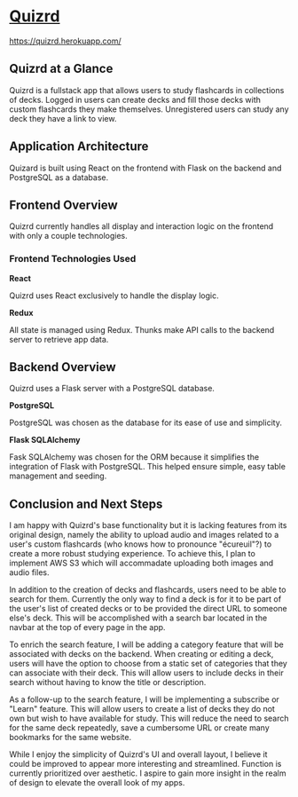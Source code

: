 # [Quizrd](https://quizrd.herokuapp.com/)
https://quizrd.herokuapp.com/

## Quizrd at a Glance
Quizrd is a fullstack app that allows users to study flashcards in collections of decks. Logged in users can create decks and fill those decks with custom flashcards they make themselves. Unregistered users can study any deck they have a link to view.

## Application Architecture
Quizard is built using React on the frontend with Flask on the backend and PostgreSQL as a database.

## Frontend Overview
Quizrd currently handles all display and interaction logic on the frontend with only a couple technologies.

### Frontend Technologies Used
**React**

Quizrd uses React exclusively to handle the display logic.

**Redux**

All state is managed using Redux. Thunks make API calls to the backend server to retrieve app data.

## Backend Overview

Quizrd uses a Flask server with a PostgreSQL database.

**PostgreSQL**

PostgreSQL was chosen as the database for its ease of use and simplicity.

**Flask SQLAlchemy**

Fask SQLAlchemy was chosen for the ORM because it simplifies the integration of Flask with PostgreSQL. This helped ensure simple, easy table management and seeding.

## Conclusion and Next Steps

I am happy with Quizrd's base functionality but it is lacking features from its original design, namely the ability to upload audio and images related to a user's custom flashcards (who knows how to pronounce "écureuil"?) to create a more robust studying experience. To achieve this, I plan to implement AWS S3 which will accommadate uploading both images and audio files.

In addition to the creation of decks and flashcards, users need to be able to search for them. Currently the only way to find a deck is for it to be part of the user's list of created decks or to be provided the direct URL to someone else's deck. This will be accomplished with a search bar located in the navbar at the top of every page in the app.

To enrich the search feature, I will be adding a category feature that will be associated with decks on the backend. When creating or editing a deck, users will have the option to choose from a static set of categories that they can associate with their deck. This will allow users to include decks in their search without having to know the title or description.

As a follow-up to the search feature, I will be implementing a subscribe or "Learn" feature. This will allow users to create a list of decks they do not own but wish to have available for study. This will reduce the need to search for the same deck repeatedly, save a cumbersome URL or create many bookmarks for the same website.

While I enjoy the simplicity of Quizrd's UI and overall layout, I believe it could be improved to appear more interesting and streamlined. Function is currently prioritized over aesthetic. I aspire to gain more insight in the realm of design to elevate the overall look of my apps.
